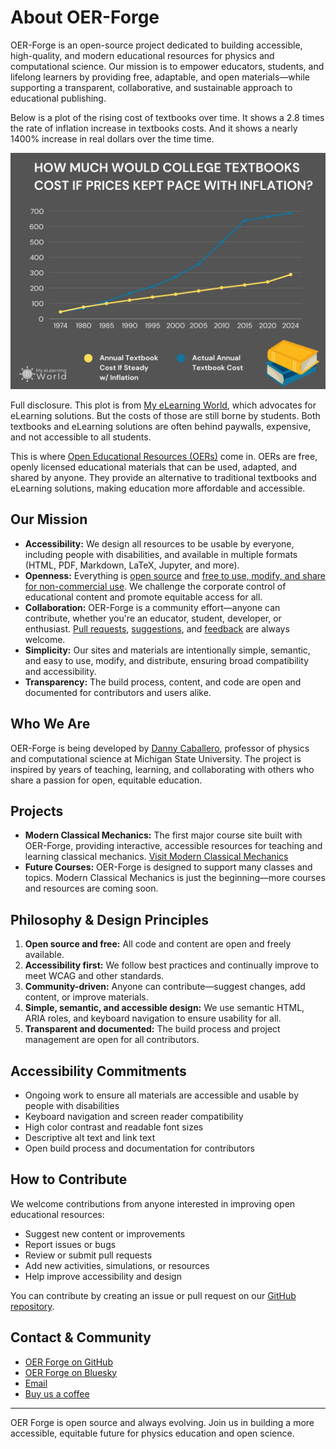 # About OER-Forge

OER-Forge is an open-source project dedicated to building accessible, high-quality, and modern educational resources for physics and computational science. Our mission is to empower educators, students, and lifelong learners by providing free, adaptable, and open materials—while supporting a transparent, collaborative, and sustainable approach to educational publishing.

Below is a plot of the rising cost of textbooks over time. It shows a 2.8 times the rate of inflation increase in textbooks costs. And it shows a nearly 1400% increase in real dollars over the time time. 


<img src="./images/textbooks-vs-inflation.webp" alt="Plot of the cost of textbooks over time showing that textbook prices have increased at 2.8X the rate of inflation since 1974" width="600" />

Full disclosure. This plot is from [My eLearning World](https://myelearningworld.com/textbook-prices-vs-inflation/), which advocates for eLearning solutions. But the costs of those are still borne by students. Both textbooks and eLearning solutions are often behind paywalls, expensive, and not accessible to all students. 

This is where [Open Educational Resources (OERs)](https://en.wikipedia.org/wiki/Open_educational_resources) come in. OERs are free, openly licensed educational materials that can be used, adapted, and shared by anyone. They provide an alternative to traditional textbooks and eLearning solutions, making education more affordable and accessible.

## Our Mission
- **Accessibility:** We design all resources to be usable by everyone, including people with disabilities, and available in multiple formats (HTML, PDF, Markdown, LaTeX, Jupyter, and more).
- **Openness:** Everything is [open source](https://github.com/OER-Forge) and [free to use, modify, and share for non-commercial use](https://github.com/OER-Forge/OER-Forge/blob/main/LICENSE). We challenge the corporate control of educational content and promote equitable access for all.
- **Collaboration:** OER-Forge is a community effort—anyone can contribute, whether you're an educator, student, developer, or enthusiast. [Pull requests](https://github.com/OER-Forge/OER-Forge/pulls), [suggestions](https://github.com/OER-Forge/OER-Forge/issues), and [feedback](mailto:hello@oerforge.org) are always welcome.
- **Simplicity:** Our sites and materials are intentionally simple, semantic, and easy to use, modify, and distribute, ensuring broad compatibility and accessibility.
- **Transparency:** The build process, content, and code are open and documented for contributors and users alike.


## Who We Are
OER-Forge is being developed by [Danny Caballero](https://dannycab.github.io/), professor of physics and computational science at Michigan State University. The project is inspired by years of teaching, learning, and collaborating with others who share a passion for open, equitable education.


## Projects
- **Modern Classical Mechanics:** The first major course site built with OER-Forge, providing interactive, accessible resources for teaching and learning classical mechanics. [Visit Modern Classical Mechanics](https://dannycaballero.info/modern-classical-mechanics/)
- **Future Courses:** OER-Forge is designed to support many classes and topics. Modern Classical Mechanics is just the beginning—more courses and resources are coming soon.


## Philosophy & Design Principles
1. **Open source and free:** All code and content are open and freely available.
2. **Accessibility first:** We follow best practices and continually improve to meet WCAG and other standards.
3. **Community-driven:** Anyone can contribute—suggest changes, add content, or improve materials.
4. **Simple, semantic, and accessible design:** We use semantic HTML, ARIA roles, and keyboard navigation to ensure usability for all.
5. **Transparent and documented:** The build process and project management are open for all contributors.


## Accessibility Commitments
- Ongoing work to ensure all materials are accessible and usable by people with disabilities
- Keyboard navigation and screen reader compatibility
- High color contrast and readable font sizes
- Descriptive alt text and link text
- Open build process and documentation for contributors


## How to Contribute
We welcome contributions from anyone interested in improving open educational resources:
- Suggest new content or improvements
- Report issues or bugs
- Review or submit pull requests
- Add new activities, simulations, or resources
- Help improve accessibility and design

You can contribute by creating an issue or pull request on our [GitHub repository](https://github.com/open-physics-ed/open-physics-ed-org.github.io).


## Contact & Community
- [OER Forge on GitHub](https://github.com/OER-Forge)
- [OER Forge on Bluesky](https://bsky.app/profile/oerforge.org)
- [Email](mailto:hello@oerforge.org)
- [Buy us a coffee](https://www.buymeacoffee.com/dannycab)

---

OER Forge is open source and always evolving. Join us in building a more accessible, equitable future for physics education and open science.
